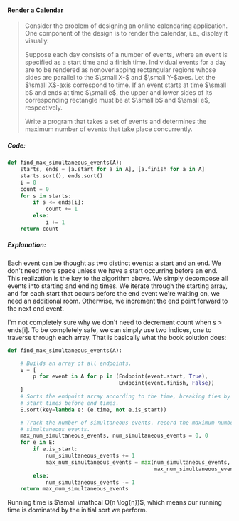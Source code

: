 #### Render a Calendar

> Consider the problem of designing an online calendaring application. One component of the design is to render the calendar, i.e., display it visually.
>
> Suppose each day consists of a number of events, where an event is specified as a start time and a finish time. Individual events for a day are to be rendered as nonoverlapping rectangular regions whose sides are parallel to the $\small X-$ and $\small Y-$axes. Let the $\small X$-axis correspond to time. If an event starts at time $\small b$ and ends at time $\small e$, the upper and lower sides of its corresponding rectangle must be at $\small b$ and $\small e$, respectively.
>
> Write a program that takes a set of events and determines the maximum number of events that take place concurrently.

##### Code:

```py
def find_max_simultaneous_events(A):
    starts, ends = [a.start for a in A], [a.finish for a in A]
    starts.sort(), ends.sort()
    i = 0
    count = 0
    for s in starts:
        if s <= ends[i]:
            count += 1
        else:
            i += 1
    return count
```

##### Explanation:

Each event can be thought as two distinct events: a start and an end. We don't need more space unless we have a start occurring before an end. This realization is the key to the algorithm above. We simply decompose all events into starting and ending times. We iterate through the starting array, and for each start that occurs before the end event we're waiting on, we need an additional room. Otherwise, we increment the end point forward to the next end event.

I'm not completely sure why we don't need to decrement count when s &gt; ends\[i\]. To be completely safe, we can simply use two indices, one to traverse through each array. That is basically what the book solution does:

```py
def find_max_simultaneous_events(A):

    # Builds an array of all endpoints.
    E = [
        p for event in A for p in (Endpoint(event.start, True),
                                   Endpoint(event.finish, False))
    ]
    # Sorts the endpoint array according to the time, breaking ties by putting
    # start times before end times.
    E.sort(key=lambda e: (e.time, not e.is_start))

    # Track the number of simultaneous events, record the maximum number of
    # simultaneous events.
    max_num_simultaneous_events, num_simultaneous_events = 0, 0
    for e in E:
        if e.is_start:
            num_simultaneous_events += 1
            max_num_simultaneous_events = max(num_simultaneous_events,
                                              max_num_simultaneous_events)
        else:
            num_simultaneous_events -= 1
    return max_num_simultaneous_events
```

Running time is $\small \mathcal O(n \log{n})$, which means our running time is dominated by the initial sort we perform.

